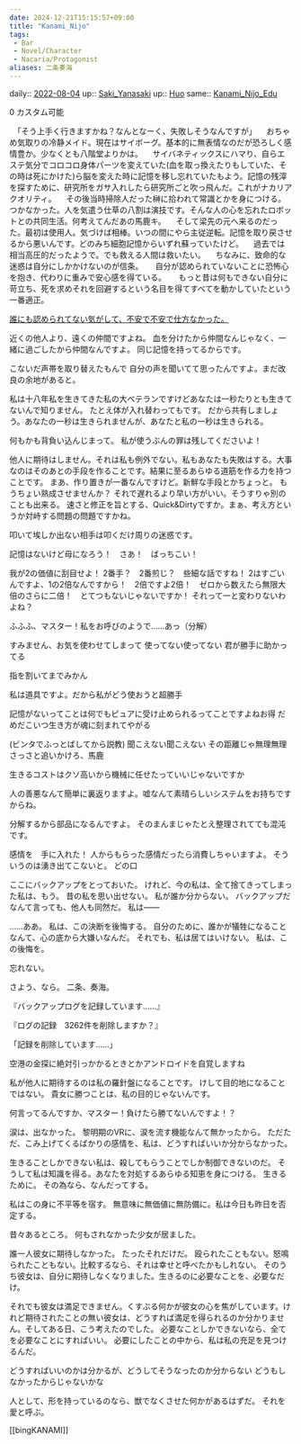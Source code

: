 ```yaml
---
date: 2024-12-21T15:15:57+09:00
title: "Kanami_Nijo"
tags:
 - Bar
 - Novel/Character
 - Nacaria/Protagonist
aliases: 二条奏海
---
```


daily:: [2022-08-04](Daily_Note/2022-08-04.md)
up:: [Saki_Yanasaki](Saki_Yanasaki.md)
up:: [Huo](Huo.md)
same:: [Kanami_Nijo_Edu](Kanami_Nijo_Edu.md)

0
カスタム可能




　「そう上手く行きますかね？なんとなーく、失敗しそうなんですが」
　おちゃめ気取りの冷静メイド。現在はサイボーグ。基本的に無表情なのだが恐ろしく感情豊か。少なくとも八階堂よりかは。
　サイバネティックスにハマり、自らエステ気分でコロコロ身体パーツを変えていた(血を取っ換えたりもしていた、その時は死にかけた)ら脳を変えた時に記憶を移し忘れていたもよう。記憶の残滓を探すために、研究所をガサ入れしたら研究所ごと吹っ飛んだ。これがナカリアクオリティ。
　その後当時掃除人だった榊に拾われて常識とかを身につける。つかなかった。人を気遣う仕草の八割は演技です。そんな人の心を忘れたロボットとの共同生活。何考えてんだあの馬鹿キ。
　そして梁先の元へ来るのだった。最初は使用人。気づけば相棒。いつの間にやら主従逆転。記憶を取り戻させるから悪いんです。どのみち細胞記憶からいずれ蘇っていたけど。
　過去では相当高圧的だったようで。でも救える人間は救いたい。
　ちなみに、致命的な迷惑は自分にしかかけないのが信条。
　
自分が認められていないことに恐怖心を抱き、代わりに重みで安心感を得ている。
　
 もっと昔は何もできない自分に苛立ち、死を求めそれを回避するという名目を得てすべてを動かしていたという一番適正。




[誰にも認められてない気がして、不安で不安で仕方なかった。](../../../Info/誰にも認められてない気がして、不安で不安で仕方なかった。.md)

近くの他人より、遠くの仲間ですよね。
血を分けたから仲間なんじゃなく、一緒に過ごしたから仲間なんですよ。
同じ記憶を持ってるからです。

こないだ声帯を取り替えたもんで
自分の声を聞いてて思ったんですよ。まだ改良の余地があると。

私は十八年私を生きてきた私の大ベテランですけどあなたは一秒たりとも生きてないんで知りません。
たとえ体が入れ替わってもです。
だから共有しましょう。あなたの一秒は生きられませんが、あなたと私の一秒は生きられる。

何もかも背負い込んじまって。
私が使うぶんの罪は残してくださいよ！

他人に期待はしません。それは私も例外でない。私もあなたも失敗はする。大事なのはそのあとの手段を作ることです。結果に至るあらゆる道筋を作る力を持つことです。
まあ、作り置きが一番なんですけど。新鮮な手段とかちょっと。
もうちょい熟成させませんか？
それで遅れるより早い方がいい。そうすりゃ別のことも出来る。
速さと修正を旨とする、Quick&Dirtyですか。まぁ、考え方というか対峙する問題の問題ですかね。

叩いて埃しか出ない相手は叩くだけ周りの迷惑です。

記憶はないけど母になろう！　さあ！　ばっちこい！

我が2の価値に刮目せよ！
2番手？　2番煎じ？　些細な話ですね！
2はすごいんですよ、1の2倍なんですから！　2倍ですよ2倍！　ゼロから数えたら無限大倍のさらに二倍！　とてつもないじゃないですか！
それって一と変わりないわよね？

ふふふ、マスター！私をお呼びのようで……あっ（分解）

すみません、お気を使わせてしまって
使ってない使ってない
君が勝手に助かってる

指を割いてまでみかん

私は道具ですよ。だから私がどう使おうと超勝手

記憶がないってことは何でもピュアに受け止められるってことですよねお得
だめだこいつ生き方が魂に刻まれてやがる

(ビンタでふっとばしてから説教)
聞こえない聞こえない
その距離じゃ無理無理
さっさと追いかけろ、馬鹿

生きるコストはクソ高いから機械に任せたっていいじゃないですか

人の善悪なんて簡単に裏返りますよ。嘘なんて素晴らしいシステムをお持ちですからね。

分解するから部品になるんですよ。
そのまんまじゃたとえ整理されてても混沌です。

感情を　手に入れた！
人からもらった感情だったら消費しちゃいますよ。
そういうのは湧き出てこないと。
どの口


ここにバックアップをとっておいた。
けれど、今の私は、全て捨てきってしまった私は、もう。
昔の私を思い出せない。
私が誰か分からない。
バックアップだなんて言っても、他人も同然だ。
私は――

……ああ。
私は、この決断を後悔する。
自分のために、誰かが犠牲になることなんて、心の底から大嫌いなんだ。
それでも、私は居てはいけない。
私は、この後悔を。

忘れない。

さよう、なら。
二条、奏海。

『バックアップログを記録しています……』

『ログの記録　3262件を削除しますか？』

「記録を削除しています……」


空港の金探に絶対引っかかるときとかアンドロイドを自覚しますね

私が他人に期待するのは私の羅針盤になることです。
けして目的地になることではない。
貴女に勝つことは、私の目的じゃないんです。

何言ってるんですか、マスター！負けたら勝てないんですよ！？

涙は、出なかった。
黎明期のVRに、涙を流す機能なんて無かったから。
ただただ、こみ上げてくるばかりの感情を、私は、どうすればいいか分からなかった。


生きることしかできない私は、殺してもらうことでしか制御できないのだ。
そうして私は知識を得る。あなたを対処するあらゆる知恵を身につける。
生きるために。
その為なら、なんだってする。

私はこの身に不平等を宿す。
無意味に無価値に無防備に。私は今日も昨日を否定する。

昔々あるところ。
何もされなかった少女が居ました。

誰一人彼女に期待しなかった。
たったそれだけだ。
殴られたこともない。怒鳴られたこともない。比較するなら、それは幸せと呼べたかもしれない。
そのうち彼女は、自分に期待しなくなりました。生きるのに必要なことを、必要なだけ。

それでも彼女は満足できません。くすぶる何かが彼女の心を焦がしています。けれど期待されたことの無い彼女は、どうすれば満足を得られるのか分かりません。そしてある日、こう考えたのでした。
必要なことしかできないなら、全てを必要なことにすればいい。
必要にしたことの中から、私は私の充足を見つけるんだ。

どうすればいいのかは分かるが、どうしてそうなったのか分からない
どうもしなかったからじゃないかな

人として、形を持っているのなら、獣でなくさせた何かがあるはずだ。
それを愛と呼ぶ。

[[bingKANAMI]]